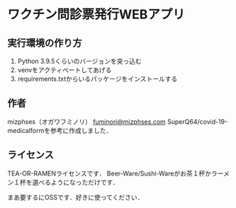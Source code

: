 # ワクチン問診票発行WEBアプリ

## 実行環境の作り方

1. Python 3.9.5くらいのバージョンを突っ込む
2. venvをアクティベートしてあげる
3. requirements.txtからいるパッケージをインストールする

## 作者

mizphses（オガワフミノリ） fuminori@mizphses.com
SuperQ64/covid-19-medicalformを参考に作成しました．

## ライセンス

TEA-OR-RAMENライセンスです．
Beer-Ware/Sushi-Wareがお茶１杯かラーメン１杯を選べるようになっただけです．

まあ要するにOSSです．好きに使ってください．

